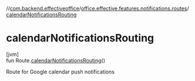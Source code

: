 //[com.backend.effectiveoffice](../../index.md)/[office.effective.features.notifications.routes](index.md)/[calendarNotificationsRouting](calendar-notifications-routing.md)

# calendarNotificationsRouting

[jvm]\
fun Route.[calendarNotificationsRouting](calendar-notifications-routing.md)()

Route for Google calendar push notifications
